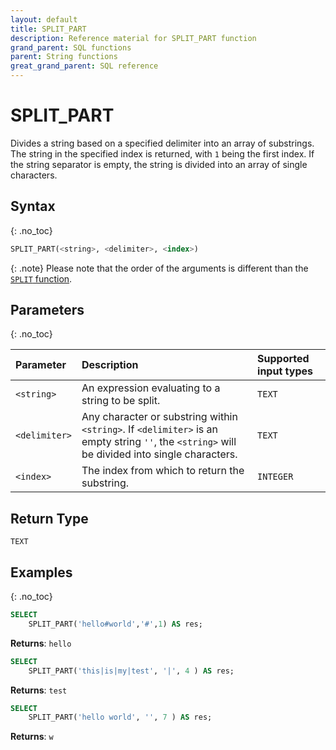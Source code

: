 ```yaml
---
layout: default
title: SPLIT_PART
description: Reference material for SPLIT_PART function
grand_parent: SQL functions
parent: String functions
great_grand_parent: SQL reference
---
```


# SPLIT_PART

Divides a string based on a specified delimiter into an array of substrings.  The string in the specified index is returned, with `1` being the first index. If the string separator is empty, the string is divided into an array of single characters.

## Syntax
{: .no_toc}

```sql
SPLIT_PART(<string>, <delimiter>, <index>)
```

{: .note}
Please note that the order of the arguments is different than the [`SPLIT` function](./split.md).

## Parameters 
{: .no_toc}

| Parameter       | Description                      | Supported input types    | 
| :---------------| :--------------------------------|:---------------------------- |
| `<string>`    | An expression evaluating to a string to be split. | `TEXT` |
| `<delimiter>` | Any character or substring within `<string>`. If `<delimiter>` is an empty string `''`, the `<string>` will be divided into single characters. | 	`TEXT` |
| `<index>`     | The index from which to return the substring.    | `INTEGER` |

## Return Type
`TEXT`

## Examples
{: .no_toc}

```sql
SELECT
	SPLIT_PART('hello#world','#',1) AS res;
```

**Returns**: `hello`

```sql
SELECT
	SPLIT_PART('this|is|my|test', '|', 4 ) AS res;
```

**Returns**: `test`

```sql
SELECT
	SPLIT_PART('hello world', '', 7 ) AS res;
```

**Returns**: `w`

